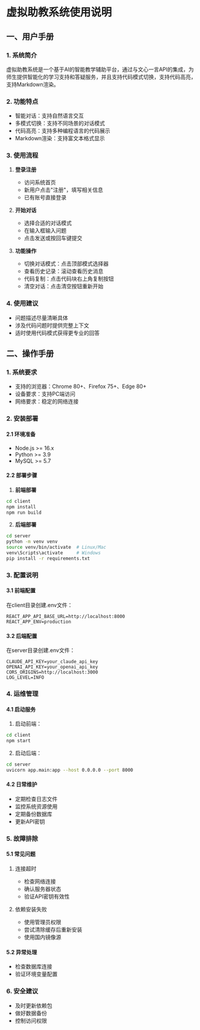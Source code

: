 # 虚拟助教系统使用说明

## 一、用户手册

### 1. 系统简介
虚拟助教系统是一个基于AI的智能教学辅助平台，通过与文心一言API的集成，为师生提供智能化的学习支持和答疑服务，并且支持代码模式切换，支持代码高亮，支持Markdown渲染。

### 2. 功能特点
- 智能对话：支持自然语言交互
- 多模式切换：支持不同场景的对话模式
- 代码高亮：支持多种编程语言的代码展示
- Markdown渲染：支持富文本格式显示

### 3. 使用流程
1. **登录注册**
   - 访问系统首页
   - 新用户点击"注册"，填写相关信息
   - 已有账号直接登录

2. **开始对话**
   - 选择合适的对话模式
   - 在输入框输入问题
   - 点击发送或按回车键提交

3. **功能操作**
   - 切换对话模式：点击顶部模式选择器
   - 查看历史记录：滚动查看历史消息
   - 代码复制：点击代码块右上角复制按钮
   - 清空对话：点击清空按钮重新开始

### 4. 使用建议
- 问题描述尽量清晰具体
- 涉及代码问题时提供完整上下文
- 适时使用代码模式获得更专业的回答

## 二、操作手册

### 1. 系统要求
- 支持的浏览器：Chrome 80+、Firefox 75+、Edge 80+
- 设备要求：支持PC端访问
- 网络要求：稳定的网络连接

### 2. 安装部署
#### 2.1 环境准备
- Node.js >= 16.x
- Python >= 3.9
- MySQL >= 5.7

#### 2.2 部署步骤
1. **前端部署**
```bash
cd client
npm install
npm run build
```

2. **后端部署**
```bash
cd server
python -m venv venv
source venv/bin/activate  # Linux/Mac
venv\Scripts\activate     # Windows
pip install -r requirements.txt
```

### 3. 配置说明
#### 3.1 前端配置
在client目录创建.env文件：
```plaintext
REACT_APP_API_BASE_URL=http://localhost:8000
REACT_APP_ENV=production
```

#### 3.2 后端配置
在server目录创建.env文件：
```plaintext
CLAUDE_API_KEY=your_claude_api_key
OPENAI_API_KEY=your_openai_api_key
CORS_ORIGINS=http://localhost:3000
LOG_LEVEL=INFO
```

### 4. 运维管理
#### 4.1 启动服务
1. 启动前端：
```bash
cd client
npm start
```

2. 启动后端：
```bash
cd server
uvicorn app.main:app --host 0.0.0.0 --port 8000
```

#### 4.2 日常维护
- 定期检查日志文件
- 监控系统资源使用
- 定期备份数据库
- 更新API密钥

### 5. 故障排除
#### 5.1 常见问题
1. 连接超时
   - 检查网络连接
   - 确认服务器状态
   - 验证API密钥有效性

2. 依赖安装失败
   - 使用管理员权限
   - 尝试清除缓存后重新安装
   - 使用国内镜像源

#### 5.2 异常处理
- 检查数据库连接
- 验证环境变量配置

### 6. 安全建议
- 及时更新依赖包
- 做好数据备份
- 控制访问权限
